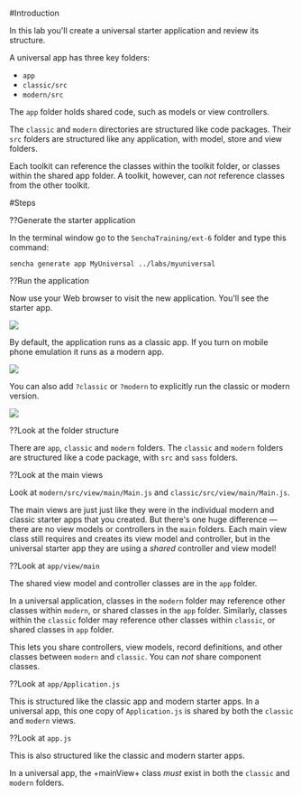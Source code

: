 #Introduction
 
In this lab you'll create a universal starter application and review its structure.

A universal app has three key folders:

- `app`
- `classic/src`
- `modern/src`

The `app` folder holds shared code, such as models or view controllers.

The `classic` and `modern` directories are structured like code packages. 
Their `src` folders are structured like any application, with model, store and view folders.

Each toolkit can reference the classes within the toolkit folder, or classes within the shared 
app folder. A toolkit, however, can *not* reference classes from the other toolkit.

#Steps

??Generate the starter application

In the terminal window go to the `SenchaTraining/ext-6` folder and type this command:

    sencha generate app MyUniversal ../labs/myuniversal


??Run the application

Now use your Web browser to visit the new application. You'll see the starter app.

<img src="resources/images/ext6/UniversalStarterAppClassic.jpg"/>

By default, the application runs as a classic app. If you turn on mobile phone emulation
it runs as a modern app.

<img src="resources/images/ext6/UniversalStarterAppModern.jpg"/>

You can also add `?classic` or `?modern` to explicitly run the classic or modern version.

<img src="resources/images/ext6/UniversalStarterAppModernParam.jpg"/>

??Look at the folder structure

There are `app`, `classic` and `modern` folders. The `classic` and `modern` folders are 
structured like a code package, with `src` and `sass` folders. 

??Look at the main views

Look at `modern/src/view/main/Main.js` and `classic/src/view/main/Main.js`.

The main views are just just like they were in the individual modern and classic starter 
apps that you created. But there's one huge difference &mdash; there are no view models or controllers
in the `main` folders. Each main view class still requires and creates its view model and
controller, but in the universal starter app they are using a *shared* controller and view 
model!

??Look at `app/view/main`

The shared view model and controller classes are in the `app` folder. 

In a universal application, classes in the `modern` folder may reference other classes within 
`modern`,  or shared classes in the `app` folder.
Similarly, classes within the `classic` folder may reference other classes within `classic`, 
or shared classes in `app` folder. 

This lets you share controllers, view models, record definitions, and other classes between 
`modern` and `classic`. You can *not* share component classes.

??Look at `app/Application.js`

This is structured like the classic app and modern starter apps. In a universal app, this one 
copy of `Application.js` is shared by both the `classic` and `modern` views.

??Look at `app.js`

This is also structured like the classic and modern starter apps. 

In a universal app, the +mainView+ class *must* exist in both the `classic` and `modern` folders.




